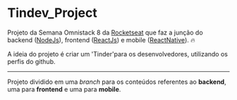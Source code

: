 # Tindev_Project
Projeto da Semana Omnistack 8 da [Rocketseat](https://rocketseat.com.br "Rocketseat") que faz a junção do backend ([NodeJs](https://nodejs.org "NodeJs")), frontend ([ReactJs](https://pt-br.reactjs.org/ "ReactJs")) e mobile ([ReactNative](https://facebook.github.io/react-native/ "ReactNative")). 🔥

A ideia do projeto é criar um 'Tinder'para os desenvolvedores, utilizando os perfis do github.


------------

Projeto dividido em uma *branch* para os conteúdos referentes ao **backend**, uma para **frontend** e uma para **mobile**.
